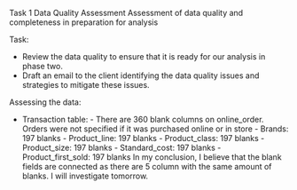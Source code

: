 Task 1
Data Quality Assessment
Assessment of data quality and completeness in preparation for analysis

Task:
- Review the data quality to ensure that it is ready for our analysis in phase two.
- Draft an email to the client identifying the data quality issues and strategies to mitigate these issues.


Assessing the data:
  - Transaction table: 
          - There are 360 blank columns on online_order. Orders were not specified if it was purchased online or in store
          - Brands: 197 blanks
          - Product_line: 197 blanks
          - Product_class: 197 blanks
          - Product_size: 197 blanks
          - Standard_cost: 197 blanks
          - Product_first_sold: 197 blanks
      In my conclusion, I believe that the blank fields are connected as there are 5 column with the same amount of blanks. I will investigate tomorrow.
